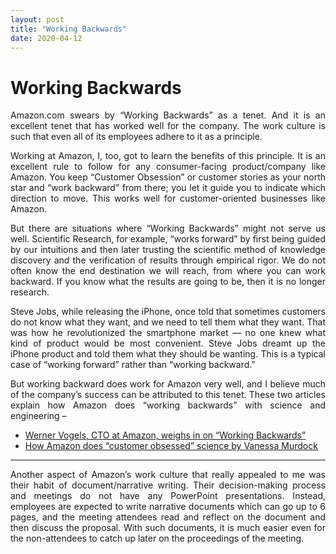 ```yaml
---
layout: post
title: "Working Backwards"
date: 2020-04-12
---
```


<style>body {text-align: justify}</style>

# Working Backwards

Amazon.com swears by “Working Backwards” as a tenet. And it is an excellent tenet that has worked well for the company. The work culture is such that even all of its employees adhere to it as a principle.

Working at Amazon, I, too, got to learn the benefits of this principle. It is an excellent rule to follow for any consumer-facing product/company like Amazon. You keep “Customer Obsession” or customer stories as your north star and “work backward” from there; you let it guide you to indicate which direction to move. This works well for customer-oriented businesses like Amazon.

But there are situations where “Working Backwards” might not serve us well. Scientific Research, for example, “works forward” by first being guided by our intuitions and then later trusting the scientific method of knowledge discovery and the verification of results through empirical rigor. We do not often know the end destination we will reach, from where you can work backward. If you know what the results are going to be, then it is no longer research.

Steve Jobs, while releasing the iPhone, once told that sometimes customers do not know what they want, and we need to tell them what they want. That was how he revolutionized the smartphone market — no one knew what kind of product would be most convenient. Steve Jobs dreamt up the iPhone product and told them what they should be wanting. This is a typical case of “working forward” rather than “working backward.”

But working backward does work for Amazon very well, and I believe much of the company’s success can be attributed to this tenet. These two articles explain how Amazon does “working backwards” with science and engineering –
 - [Werner Vogels, CTO at Amazon, weighs in on “Working Backwards”](https://www.allthingsdistributed.com/2006/11/working_backwards.html)
 - [How Amazon does “customer obsessed” science by Vanessa Murdock](https://www.amazon.science/vanessa-murdock-is-a-classical-pianist-turned-amazon-applied-scientist)

*************

Another aspect of Amazon’s work culture that really appealed to me was their habit of document/narrative writing. Their decision-making process and meetings do not have any PowerPoint presentations. Instead, employees are expected to write narrative documents which can go up to 6 pages, and the meeting attendees read and reflect on the document and then discuss the proposal. With such documents, it is much easier even for the non-attendees to catch up later on the proceedings of the meeting.